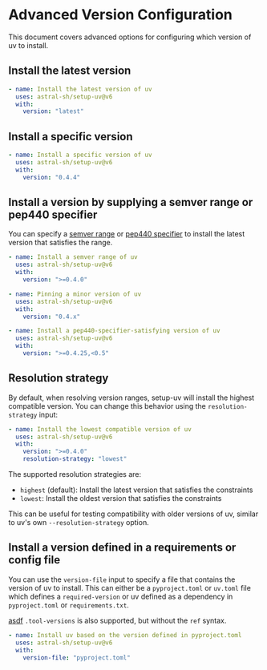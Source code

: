 # Advanced Version Configuration

This document covers advanced options for configuring which version of uv to install.

## Install the latest version

```yaml
- name: Install the latest version of uv
  uses: astral-sh/setup-uv@v6
  with:
    version: "latest"
```

## Install a specific version

```yaml
- name: Install a specific version of uv
  uses: astral-sh/setup-uv@v6
  with:
    version: "0.4.4"
```

## Install a version by supplying a semver range or pep440 specifier

You can specify a [semver range](https://github.com/npm/node-semver?tab=readme-ov-file#ranges)
or [pep440 specifier](https://peps.python.org/pep-0440/#version-specifiers)
to install the latest version that satisfies the range.

```yaml
- name: Install a semver range of uv
  uses: astral-sh/setup-uv@v6
  with:
    version: ">=0.4.0"
```

```yaml
- name: Pinning a minor version of uv
  uses: astral-sh/setup-uv@v6
  with:
    version: "0.4.x"
```

```yaml
- name: Install a pep440-specifier-satisfying version of uv
  uses: astral-sh/setup-uv@v6
  with:
    version: ">=0.4.25,<0.5"
```

## Resolution strategy

By default, when resolving version ranges, setup-uv will install the highest compatible version.
You can change this behavior using the `resolution-strategy` input:

```yaml
- name: Install the lowest compatible version of uv
  uses: astral-sh/setup-uv@v6
  with:
    version: ">=0.4.0"
    resolution-strategy: "lowest"
```

The supported resolution strategies are:
- `highest` (default): Install the latest version that satisfies the constraints
- `lowest`: Install the oldest version that satisfies the constraints

This can be useful for testing compatibility with older versions of uv, similar to uv's own `--resolution-strategy` option.

## Install a version defined in a requirements or config file

You can use the `version-file` input to specify a file that contains the version of uv to install.
This can either be a `pyproject.toml` or `uv.toml` file which defines a `required-version` or
uv defined as a dependency in `pyproject.toml` or `requirements.txt`.

[asdf](https://asdf-vm.com/) `.tool-versions` is also supported, but without the `ref` syntax.

```yaml
- name: Install uv based on the version defined in pyproject.toml
  uses: astral-sh/setup-uv@v6
  with:
    version-file: "pyproject.toml"
```
